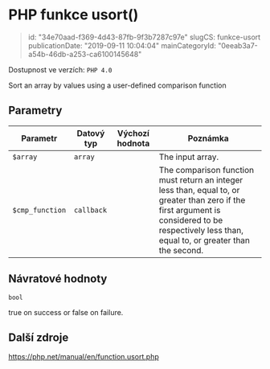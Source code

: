 PHP funkce usort()
==================

> id: "34e70aad-f369-4d43-87fb-9f3b7287c97e"
> slugCS: funkce-usort
> publicationDate: "2019-09-11 10:04:04"
> mainCategoryId: "0eeab3a7-a54b-46db-a253-ca6100145648"

Dostupnost ve verzích: `PHP 4.0`

Sort an array by values using a user-defined comparison function


Parametry
--------------

| Parametr | Datový typ | Výchozí hodnota | Poznámka |
|-----|-----|-----|-----|
| `$array` | `array` |  | The input array. |
| `$cmp_function` | `callback` |  | The comparison function must return an integer less than, equal to, or greater than zero if the first argument is considered to be respectively less than, equal to, or greater than the second. |


Návratové hodnoty
----------------

`bool`

true on success or false on failure.

Další zdroje
------------

https://php.net/manual/en/function.usort.php
